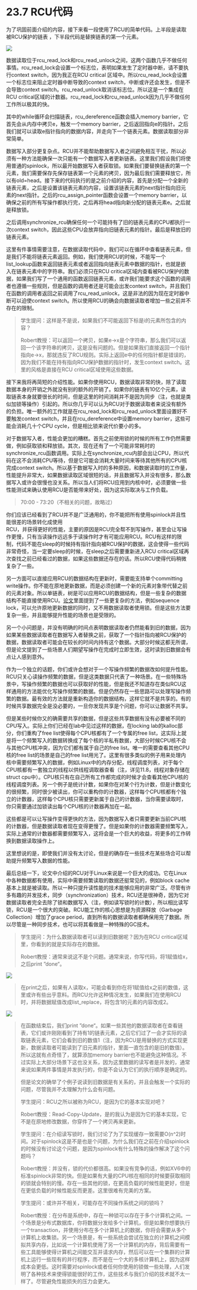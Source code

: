 # 23.7 RCU代码

为了巩固前面介绍的内容，接下来看一段使用了RCU的简单代码。上半段是读取被RCU保护的链表 ，下半段代码是替换链表的第一个元素。

![](../.gitbook/assets/image%20%28712%29.png)

数据读取位于rcu\_read\_lock和rcu\_read\_unlock之间，这两个函数几乎不做任何事情。rcu\_read\_lock会设置一个标志位，表明如果发生了定时器中断，请不要执行context switch，因为我正在RCU critical 区域中。所以rcu\_read\_lock会设置一个标志位来阻止定时器中断导致的context switch，中断或许还会发生，但是不会导致context switch。rcu\_read\_unlock取消该标志位。所以这是一个集成在RCU critical区域的计数器。rcu\_read\_lock和rcu\_read\_unlock因为几乎不做任何工作所以极其的快。

其中的while循环会扫描链表，rcu\_dereference函数会插入memory barrier，它首先会从内存中拷贝e，触发一个memory barrier，之后返回指向e的指针。之后我们就可以读取e指针指向的数据内容，并走向下一个链表元素。数据读取部分非常简单。

数据写入部分更复杂点。RCU并不能帮助数据写入者之间避免相互干扰，所以必须有一种方法能确保一次只能有一个数据写入者更新链表。这里我们假设我们将使用普通的spinlock，所以最开始数据写入者获取锁。如果我们要替换链表的第一个元素，我们需要保存先保存链表第一个元素的拷贝，因为最后我们需要释放它，所以有old=head。接下来的代码执行的是之前介绍的内容，首先是分配一个全新的链表元素，之后是设置该链表元素的内容，设置该链表元素的next指针指向旧元素的next指针。之后的rcu\_assign\_pointer函数会设置一个memory barrier，以确保之前的所有写操作都执行完，之后再将head指向新分配的链表元素e。之后就是释放锁。

之后调用synchronize\_rcu确保任何一个可能持有了旧的链表元素的CPU都执行一次context switch，因此这些CPU会放弃指向旧链表元素的指针。最后是释放旧的链表元素。

这里有件事情需要注意，在数据读取代码中，我们可以在循环中查看链表元素，但是我们不能将链表元素返回。例如，我们使用RCU的时候，不能写一个list\_lookup函数来返回链表元素或者返回指向链表元素中数据的指针，也就是嵌入在链表元素中的字符串。我们必须只在RCU critical区域内查看被RCU保护的数据，如果我们写了一个通用的函数返回链表元素，或许我们能要求这个函数的调用者也遵循一些规则，但是函数的调用者还是可能会出发context switch，并且我们在函数的调用者返回之前调用了rcu\_read\_unlock，这是非法的因为现在定时器中断可以迫使context switch。所以使用RCU的确会向数据读取者增加一些之前并不存在的限制。

> 学生提问：这样是不是说，如果我们不可能返回下标是i的元素所包含的内容？
>
> Robert教授：可以返回一个拷贝，如果e-&gt;x是个字符串，那么我们可以返回一个该字符串的拷贝，这是没有问题的。但是如果我们直接返回一个指针指向e-&gt;x，那就违反了RCU规则。实际上返回e中的任何指针都是错误的，因为我们不能在持有指向RCU保护数据的指针时，发生context switch。这里的风格是直接在RCU critical区域使用这些数据。

接下来我将再简短的介绍性能。如果你使用RCU，数据读取非常的快，除了读取数据本身的开销之外就没有别的额外的开销了。如果你的链表有10亿个元素，读取链表本身就要很长的时间，但是这里的时间消耗并不是因为同步（注，也就是类似加锁等操作）引起的。所以你几乎可以认为RCU对于数据读取者来说没有额外的负担。唯一额外的工作就是在rcu\_read\_lock和rcu\_read\_unlock里面设置好不要触发context switch，并且在rcu\_dereference中设置memory barrier，这些可能会消耗几十个CPU cycle，但是相比锁来说代价要小的多。

对于数据写入者，性能会更加的糟糕。首先之前使用锁的时候的所有工作仍然需要做，例如获取锁和释放锁。其次，现在还有了一个可能非常耗时的synchronize\_rcu函数调用。实际上在synchronize\_rcu内部会出让CPU，所以代码在这不会消耗CPU等待，但是它可能会消耗大量时间来等待其他所有的CPU核完成context switch。所以基于数据写入时的多种原因，和数据读取时的工作量，性能提升非常大，如果数据读取区域很短的话，并且数据写入并没有很多，那么数据写入或许会很慢也没关系。所以当人们将RCU应用到内核中时，必须要做一些性能测试来确认使用RCU是否能带来好处，因为这实际取决与工作负载。

> 70:00 - 73:20（不相关的问题，故略过）

你们应该已经看到了RCU并不是广泛通用的，你不能把所有使用spinlock并且性能很差的场景转化成使用  
RCU，并获得更好的性能，主要的原因是RCU完全帮不到写操作，甚至会让写操作更慢，只有当读操作远远多于读操作时才有可能应用RCU。RCU有这样的限制，代码不能在sleep的时候持有指针指向被RCU保护的数据，这会使得一些代码非常奇怪，当一定要sleep的时候，在sleep之后需要重新进入RCU critical区域再次查找之前已经看过的数据，如果这些数据还存在的话。所以RCU使得代码稍微复杂了一些。

另一方面可以直接应用RCU的数据结构在更新时，需要能支持单个committing write操作。你不能在原地更新数据，而是必须创建一个新的元素对象带代替之前的元素对象。所以单链表，树是可以应用RCU的数据结构，但是一些复杂的数据结构不能直接使用RCU。[论文](https://pdos.csail.mit.edu/6.828/2020/readings/rcu-decade-later.pdf)里面提到了一些更复杂的方法，例如sequence lock，可以允许原地更新数据的同时，又不用数据读取者使用锁。但是这些方法要复杂一些，并且能够提升性能的场景也是受限的。

另一个小问题是，并没有明确的时间点表明数据读取者仍然能看到旧的数据，因为如果某些数据读取者在数据写入者替换之前，获取了一个指针指向被RCU保护的数据，数据读取者可能会在较长的时间内持有这个数据。大部分时候这都无所谓，但是论文提到了一些场景人们期望写操作在完成时立即生效，这时读到旧数据会有点让人感到意外。

作为一个独立的话题，你们或许会想对于一个写操作频繁的数据改如何提升性能。RCU只关心读操作频繁的数据，但是这类数据只代表了一种场景。在一些特殊场景中，写操作频繁的数据也可以获取好的性能，但是我还不知道存在类似RCU这样通用的方法能优化写操作频繁的数据。但是仍然存在一些思路可以处理写操作频繁的数据。最有效的方法就是重新构造你的数据结构，这样它就不是共享的。有的时候共享数据完全是没必要的，一旦你发现共享是个问题，你可以让数据不共享。

但是某些时候你又的确需要共享的数据，但是这些共享数据有没有必要被不同的CPU写入。实际上你们已经在lab中见过这样的数据，在locking lab的kalloc部分，你们重构了free list使得每个CPU核都有了一个专属的free list，这实际上就是将一个频繁写入的数据转换成了每个核的半私有数据，大部分时候CPU核不会与其他CPU核冲突，因为它们都有属于自己的free list。唯一的需要查看其他CPU核的free list的场景是自己的free list用光了。这里有很多类似的例子用来处理内核中需要频繁写入的数据，例如Linux中的内存分配，线程调度列表，对于每个CPU核都有一套独立的线程以供线程调取器查看（注，详见11.8，线程对象存储在struct cpu中）。CPU核只有在自己所有工作都完成的时候才会查看其他CPU核的线程调度列表。另一个例子是统计计数，如果你在对某个行为计数，但是计数变化的很频繁，同时很少被读出，你可以重构你的计数器，这样每个CPU核都有个独立的计数器，这样每个CPU核只需要更新属于自己的计数器，当你需要读取时，你只需要通过加锁读出每个CPU核的计数器再加在一起。

这些都是可以让写操作变得更快的方法，因为数据写入者只需要更新当前CPU核的计数器，但是数据读取者现在变得更慢了。但是如果你的计数器需要频繁写入，实际上通常的计数器都需要频繁写入，这将会是一个巨大的收益，将更多的工作转换到数据读取操作上。

这里想说的是，即使我们并没有太讨论，但是的确存在一些技术在某些场合可以帮助提升频繁写入数据的性能。

最后总结一下，论文中介绍的RCU对于Linux来说是一个巨大的成功。它在Linux中各种数据都有使用，实际中需要频繁读取的数据还挺常见的，例如block cache基本上就是被读取。所以一种只提升读性能的技术能够应用的非常广泛。尽管有许多有趣的并发技术，同步（synchronization）技术，RCU还是很神奇，因为它对数据读取者完全去除了锁和数据写入（注，例如读写锁时的计数），所以相比读写锁，RCU是一个很大的突破。RCU能工作的核心思想是为资源释放（Garbage Collection）增加了grace period，直到所有的数据读取者都确保用完了数据。所以尽管是一种同步技术，也可以将其看做是一种特殊的GC技术。

> 学生提问：为什么数据读取者可以读到旧数据呢？因为在RCU critical区域里，你看到的就是实际存在的数据。
>
> Robert教授：通常来说这不是个问题。通常来说，你写代码，将1赋值给x，之后print ”done“。

![](../.gitbook/assets/image%20%28710%29.png)

> 在print之后，如果有人读取x，可能会看到你在将1赋值给x之前的数值，这里或许有些出乎意料。而RCU允许这种情况发生，如果我们在使用RCU时，并将数据赋值改成list\_replace，将包含1的元素的内容改成2。

![](../.gitbook/assets/image%20%28713%29.png)

> 在函数结束后，我们print ”done“。如果一些其他的数据读取者在查看链表，它们或许刚刚看到了持有1的链表元素，之后它们过了一会才实际的读取链表元素，它们会看到旧的数值1（注，因为RCU是用替换的方式实现更新，数据读取者可能读到了旧元素的指针，里面一直包含的是旧的数值）。所以这就有点奇怪了，就算添加memory barrier也不能避免这种情况。不过实际上大部分场景下这也没关系，因为这里数据的读写者是并发的，通常来说如果两件事情是并发执行的，你是不会认为它们的执行顺序是确定的。
>
> 但是论文的确举了个例子说读到旧数据是有关系的，并且会触发一个实际的问题，尽管我并不太理解为什么会有问题。
>
> 学生提问：RCU之所以被称为RCU，是因为它的基本实现对吧？
>
> Robert教授：Read-Copy-Update，是的我认为是因为它的基本实现，它不是在原地修改数据，你穿件了一个拷贝再来更新。
>
> 学生提问：在介绍读写锁时，我们讨论了为了实现缓存一致需要O\(n^2\)时间。对于spinlock这是不是也是个问题，为什么我们在之前在介绍spinlock的时候没有讨论这个问题，是因为spinlock有什么特殊的操作解决了这个问题吗？
>
> Robert教授：并没有，锁的代价都很高。如果没有竞争的话，例如XV6中的标准spinlock非常的快。但是如果有大量的CPU核在相同的时候要获取相同的锁就会特别的慢。存在一些其他的锁，在更高负载的时候性能更好，但是在更低负载的时候性能反而更差。这里很难有完美的方案。
>
> 学生提问：或许并不相关，可能存在不同操作系统之间的锁吗？
>
> Robert教授：在分布是系统中，存在一种锁可以存在于多个计算机之间。一个场景是分布式数据库，你将数据分发给多个计算机，但是如果你想要执行一个transaction，并使用分布在多个计算机上的数据，你将会需要从多个计算机上收集锁。另一个场景是，有一些系统会尝试在独立的计算机之间模拟共享内存，比如说一个计算机使用了另一个计算机的内存，背后需要有一些工具能够使得计算机之间能交互并请求内存，然后可以在一个集群的计算机上运行一些现有的并行程序，而不是在一个大的多核计算机上，因为这样成本会更低。这时需要对spinlock或者任何你使用的锁做一些处理，人们发明了各种技术来使得锁能很好的工作，这些技术与我们介绍的技术就不太一样了。尽管避免性能损失的压力会更大。

